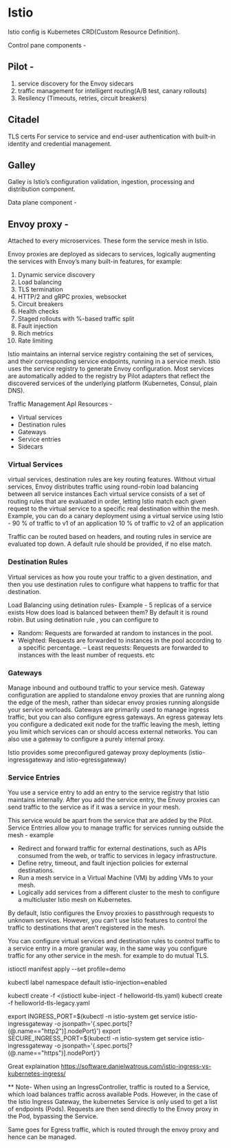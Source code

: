 # Istio

Istio config is Kubernetes CRD(Custom Resource Definition).

Control pane components -

## Pilot -

1. service discovery for the Envoy sidecars
2. traffic management for intelligent routing(A/B test, canary rollouts)
3. Resilency (Timeouts, retries, circuit breakers)

## Citadel

TLS certs
For service to service and end-user authentication with built-in identity and credential management.

## Galley

Galley is Istio’s configuration validation, ingestion, processing and distribution component.

Data plane component -

## Envoy proxy -

Attached to every microservices. These form the service mesh in Istio.

Envoy proxies are deployed as sidecars to services, logically augmenting the services with Envoy’s many built-in features, for example:

1. Dynamic service discovery
2. Load balancing
3. TLS termination
4. HTTP/2 and gRPC proxies, websocket
5. Circuit breakers
6. Health checks
7. Staged rollouts with %-based traffic split
8. Fault injection
9. Rich metrics
10. Rate limiting

Istio maintains an internal service registry containing the set of services, and their corresponding service endpoints, running in a service mesh. Istio uses the service registry to generate Envoy configuration. Most services are automatically added to the registry by Pilot adapters that reflect the discovered services of the underlying platform (Kubernetes, Consul, plain DNS).

Traffic Management ApI Resources -

- Virtual services
- Destination rules
- Gateways
- Service entries
- Sidecars

### Virtual Services

virtual services, destination rules are key routing features.
Without virtual services, Envoy distributes traffic using round-robin load balancing between all service instances
Each virtual service consists of a set of routing rules that are evaluated in order, letting Istio match each given request to the virtual service to a specific real destination within the mesh.
Example, you can do a canary deployment using a virtual service using Istio -
90 % of traffic to v1 of an application
10 % of traffic to v2 of an application

Traffic can be routed based on headers, and routing rules in service are evaluated top down.
A default rule should be provided, if no else match.

### Destination Rules

Virtual services as how you route your traffic to a given destination, and then you use destination rules to configure what happens to traffic for that destination.

Load Balancing using detination rules-
Example - 5 replicas of a service exists
How does load is balanced between them?
By default it is round robin.
But using detination rule , you can configure to

- Random: Requests are forwarded at random to instances in the pool.
- Weighted: Requests are forwarded to instances in the pool according to a specific percentage.
  – Least requests: Requests are forwarded to instances with the least number of requests.
  etc

### Gateways

Manage inbound and outbound traffic to your service mesh.
Gateway configuration are applied to standalone envoy proxies that are running along the edge of the mesh, rather than sidecar envoy proxies running alongside your service worloads.
Gateways are primarily used to manage ingress traffic, but you can also configure egress gateways. An egress gateway lets you configure a dedicated exit node for the traffic leaving the mesh, letting you limit which services can or should access external networks.
You can also use a gateway to configure a purely internal proxy.

Istio provides some preconfigured gateway proxy deployments (istio-ingressgateway and istio-egressgateway)

### Service Entries

You use a service entry to add an entry to the service registry that Istio maintains internally. After you add the service entry, the Envoy proxies can send traffic to the service as if it was a service in your mesh.

This service would be apart from the service that are added by the Pilot.
Service Entrries allow you to manage traffic for services running outside the mesh - example

- Redirect and forward traffic for external destinations, such as APIs consumed from the web, or traffic to services in legacy infrastructure.
- Define retry, timeout, and fault injection policies for external destinations.
- Run a mesh service in a Virtual Machine (VM) by adding VMs to your mesh.
- Logically add services from a different cluster to the mesh to configure a multicluster Istio mesh on Kubernetes.

By default, Istio configures the Envoy proxies to passthrough requests to unknown services. However, you can’t use Istio features to control the traffic to destinations that aren’t registered in the mesh.

You can configure virtual services and destination rules to control traffic to a service entry in a more granular way, in the same way you configure traffic for any other service in the mesh. for example to do mutual TLS.

istioctl manifest apply --set profile=demo

kubectl label namespace default istio-injection=enabled

kubectl create -f <(istioctl kube-inject -f helloworld-tls.yaml)
kubectl create -f helloworld-tls-legacy.yaml

export INGRESS_PORT=$(kubectl -n istio-system get service istio-ingressgateway -o jsonpath='{.spec.ports[?(@.name=="http2")].nodePort}')
export SECURE_INGRESS_PORT=$(kubectl -n istio-system get service istio-ingressgateway -o jsonpath='{.spec.ports[?(@.name=="https")].nodePort}')

Great explaination
https://software.danielwatrous.com/istio-ingress-vs-kubernetes-ingress/

\*\* Note-
When using an IngressController, traffic is routed to a Service, which load balances traffic across available Pods.
However, in the case of the Istio Ingress Gateway, the kubernetes Service is only used to get a list of endpoints (Pods). Requests are then send directly to the Envoy proxy in the Pod, bypassing the Service.

Same goes for Egress traffic, which is routed through the envoy proxy and hence can be managed.
